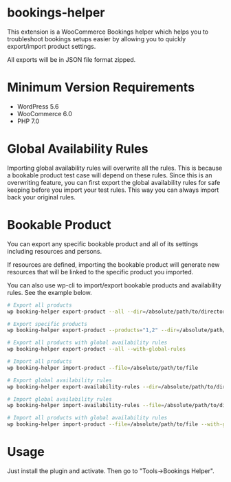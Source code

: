 # bookings-helper
This extension is a WooCommerce Bookings helper which helps you to troubleshoot bookings setups easier by allowing you to quickly export/import product settings.

All exports will be in JSON file format zipped.

# Minimum Version Requirements

* WordPress 5.6
* WooCommerce 6.0
* PHP 7.0

# Global Availability Rules

Importing global availability rules will overwrite all the rules. This is because a bookable product test case will depend on these rules. Since this is an overwriting feature, you can first export the global availability rules for safe keeping before you import your test rules. This way you can always import back your original rules.

# Bookable Product

You can export any specific bookable product and all of its settings including resources and persons.

If resources are defined, importing the bookable product will generate new resources that will be linked to the specific product you imported.

You can also use wp-cli to import/export bookable products and availability rules.
See the example below.
```bash
# Export all products
wp booking-helper export-product --all --dir=/absolute/path/to/directory/

# Export specific products
wp booking-helper export-product --products="1,2" --dir=/absolute/path/to/directory/

# Export all products with global availability rules
wp booking-helper export-product --all --with-global-rules

# Import all products
wp booking-helper import-product --file=/absolute/path/to/file

# Export global availability rules
wp booking-helper export-availability-rules --dir=/absolute/path/to/directory/

# Import global availability rules
wp booking-helper import-availability-rules --file=/absolute/path/to/directory/

# Import all products with global availability rules
wp booking-helper import-product --file=/absolute/path/to/file --with-global-rules
```

# Usage

Just install the plugin and activate. Then go to "Tools->Bookings Helper".


